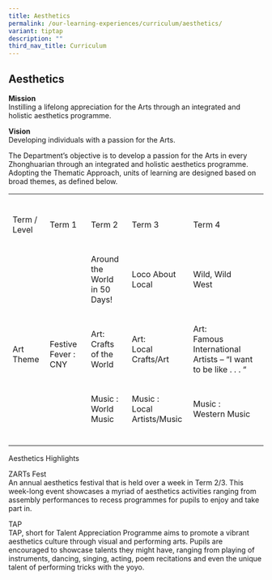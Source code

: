```yaml
---
title: Aesthetics
permalink: /our-learning-experiences/curriculum/aesthetics/
variant: tiptap
description: ""
third_nav_title: Curriculum
---
```

<h2><strong>Aesthetics</strong></h2>
<p><strong>Mission</strong>
<br>Instilling a lifelong appreciation for the Arts through an integrated
and holistic aesthetics programme.</p>
<p><strong>Vision</strong>
<br>Developing individuals with a passion for the Arts.</p>
<p>The Department’s objective is to develop a passion for the Arts in every
Zhonghuarian through an integrated and holistic aesthetics programme. Adopting
the Thematic Approach, units of learning are designed based on broad themes,
as defined below.</p>
<table style="minWidth: 125px">
<colgroup>
<col>
<col>
<col>
<col>
<col>
</colgroup>
<tbody>
<tr>
<td rowspan="1" colspan="1">
<p></p>
</td>
<td rowspan="1" colspan="1">
<p></p>
</td>
<td rowspan="1" colspan="1">
<p></p>
</td>
<td rowspan="1" colspan="1">
<p></p>
</td>
<td rowspan="1" colspan="1">
<p></p>
</td>
</tr>
<tr>
<td rowspan="1" colspan="1">
<p>Term / Level</p>
</td>
<td rowspan="1" colspan="1">
<p>Term 1</p>
</td>
<td rowspan="1" colspan="1">
<p>Term 2</p>
</td>
<td rowspan="1" colspan="1">
<p>Term 3</p>
</td>
<td rowspan="1" colspan="1">
<p>Term 4</p>
</td>
</tr>
<tr>
<td rowspan="3" colspan="1">
<p>
<br>
<br>
<br>Art Theme</p>
</td>
<td rowspan="3" colspan="1">
<p>
<br>
<br>
<br>Festive Fever : CNY</p>
</td>
<td rowspan="1" colspan="1">
<p>Around the World
<br>in 50 Days!</p>
</td>
<td rowspan="1" colspan="1">
<p>Loco About
<br>Local</p>
</td>
<td rowspan="1" colspan="1">
<p>Wild, Wild
<br>West</p>
</td>
</tr>
<tr>
<td rowspan="1" colspan="1">
<p>Art:
<br>Crafts of the
<br>World</p>
</td>
<td rowspan="1" colspan="1">
<p>Art:
<br>Local Crafts/Art</p>
</td>
<td rowspan="1" colspan="1">
<p>Art:
<br>Famous International Artists – “I want to be like . . . “</p>
</td>
</tr>
<tr>
<td rowspan="1" colspan="1">
<p>Music :
<br>World Music</p>
</td>
<td rowspan="1" colspan="1">
<p>Music :
<br>Local Artists/Music</p>
</td>
<td rowspan="1" colspan="1">
<p>Music :
<br>Western Music</p>
</td>
</tr>
<tr>
<td rowspan="1" colspan="1">
<p></p>
</td>
<td rowspan="1" colspan="1">
<p></p>
</td>
<td rowspan="1" colspan="1">
<p></p>
</td>
<td rowspan="1" colspan="1">
<p></p>
</td>
<td rowspan="1" colspan="1">
<p></p>
</td>
</tr>
</tbody>
</table>
<p>Aesthetics Highlights</p>
<p>ZARTs Fest
<br>An annual aesthetics festival that is held over a week in Term 2/3. This
week-long event showcases a myriad of aesthetics activities ranging from
assembly performances to recess programmes for pupils to enjoy and take
part in.</p>
<p>TAP
<br>TAP, short for Talent Appreciation Programme aims to promote a vibrant
aesthetics culture through visual and performing arts. Pupils are encouraged
to showcase talents they might have, ranging from playing of instruments,
dancing, singing, acting, poem recitations and even the unique talent of
performing tricks with the yoyo.</p>